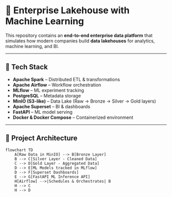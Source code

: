 # 🏢 Enterprise Lakehouse with Machine Learning

This repository contains an **end-to-end enterprise data platform** that simulates how modern companies build **data lakehouses** for analytics, machine learning, and BI.

---

## 🚀 Tech Stack

- **Apache Spark** – Distributed ETL & transformations  
- **Apache Airflow** – Workflow orchestration  
- **MLflow** – ML experiment tracking  
- **PostgreSQL** – Metadata storage  
- **MinIO (S3-like)** – Data Lake (Raw → Bronze → Silver → Gold layers)  
- **Apache Superset** – BI & dashboards  
- **FastAPI** – ML model serving  
- **Docker & Docker Compose** – Containerized environment  

---

## 📂 Project Architecture

```mermaid
flowchart TD
    A[Raw Data in MinIO] --> B[Bronze Layer]
    B --> C[Silver Layer - Cleaned Data]
    C --> D[Gold Layer - Aggregated Data]
    D --> E[ML Models tracked in MLflow]
    D --> F[Superset Dashboards]
    E --> G[FastAPI ML Inference API]
    H[Airflow] -->|Schedules & Orchestrates| B
    H --> C
    H --> D
